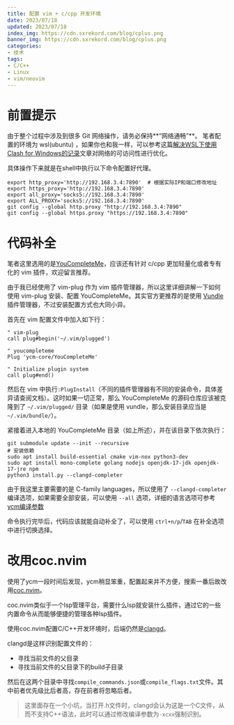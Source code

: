 ```yaml
---
title: 配置 vim + c/cpp 开发环境
date: 2023/07/18
updated: 2023/07/18
index_img: https://cdn.sxrekord.com/blog/cplus.png
banner_img: https://cdn.sxrekord.com/blog/cplus.png
categories:
- 技术
tags:
- C/C++
- Linux
- vim/neovim
---
```


# 前置提示
由于整个过程中涉及到很多 Git 网络操作，请务必保持**“网络通畅”**。
笔者配置的环境为 wsl(ubuntu) ，如果你也和我一样，可以参考这篇[解决WSL下使用Clash for Windows的记录](https://zhuanlan.zhihu.com/p/451198301)文章对网络的可访问性进行优化。

具体操作下来就是在shell中执行以下命令配置好代理。

```shell
export http_proxy='http://192.168.3.4:7890'  # 根据实际IP和端口修改地址
export https_proxy='http://192.168.3.4:7890'
export all_proxy='socks5://192.168.3.4:7890'
export ALL_PROXY='socks5://192.168.3.4:7890'
git config --global http.proxy "http://192.168.3.4:7890"
git config --global https.proxy "https://192.168.3.4:7890"
```

# 代码补全
笔者这里选用的是[YouCompleteMe](https://github.com/ycm-core/YouCompleteMe)，应该还有针对 c/cpp 更加轻量化或者专有化的 vim 插件，欢迎留言推荐。

由于我已经使用了 vim-plug 作为 vim 插件管理器，所以这里详细讲解一下如何使用 vim-plug 安装、配置 YouCompleteMe。其实官方更推荐的是使用 [Vundle](https://github.com/VundleVim/Vundle.vim) 插件管理器，不过安装配置方式也大同小异。

首先在 vim 配置文件中加入如下行：

```vim
" vim-plug
call plug#begin('~/.vim/plugged')

" youcompleteme
Plug 'ycm-core/YouCompleteMe'

" Initialize plugin system
call plug#end()
```

然后在 vim 中执行`:PlugInstall`（不同的插件管理器有不同的安装命令，具体差异请查阅文档）。这时如果一切正常，那么 YouCompleteMe 的源码仓库应该被克隆到了 `~/.vim/plugged/` 目录（如果是使用 vundle，那么安装目录应当是 `~/.vim/bundle/`）。

紧接着进入本地的 YouCompleteMe 目录（如上所述），并在该目录下依次执行：

```shell
git submodule update --init --recursive
# 安装依赖
sudo apt install build-essential cmake vim-nox python3-dev
sudo apt install mono-complete golang nodejs openjdk-17-jdk openjdk-17-jre npm
python3 install.py --clangd-completer
```

由于我这里主要需要的是 C-family languages，所以使用了 `--clangd-completer` 编译选项，如果需要全部安装，可以使用 `--all` 选项，详细的语言选项可参考[ycm编译参数](https://github.com/ycm-core/YouCompleteMe#c-family-semantic-completion:~:text=YouCompleteMe%0A./install.py-,The%20following%20additional%20language%20support%20options%20are%20available%3A,-C%23%20support%3A%20install)

命令执行完毕后，代码应该就能自动补全了，可以使用 `ctrl+n/p`/`TAB` 在补全选项中进行切换选择。

# 改用coc.nvim
使用了ycm一段时间后发现，ycm稍显笨重，配置起来并不方便，搜索一番后故改用[coc.nvim](https://github.com/neoclide/coc.nvim)。

coc.nvim类似于一个lsp管理平台，需要什么lsp就安装什么插件，通过它的一些内置命令从而能够便捷的管理各种lsp插件。

使用coc.nvim配置C/C++开发环境时，后端仍然是[clangd](https://clangd.llvm.org/)。

clangd是这样识别配置文件的：
- 寻找当前文件的父目录
- 寻找当前文件的父目录下的build子目录

然后在这两个目录中寻找`compile_commands.json`或`compile_flags.txt`文件。其中前者优先级比后者高，存在前者将忽略后者。
> 这里面存在一个小坑，当打开.h文件时，clangd会认为这是一个C文件，从而不支持C++语法，此时可以通过修改编译参数为`-xcxx`强制识别。
